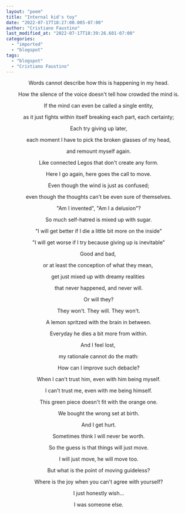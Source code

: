 ```yaml
---
layout: "poem"
title: "Internal kid's toy"
date: "2022-07-17T18:27:00.005-07:00"
author: "Cristiano Faustino"
last_modified_at: "2022-07-17T18:39:26.601-07:00"
categories:
  - "imported"
  - "blogspot"
tags:
  - "blogspot"
  - "Cristiano Faustino"
---
```


<p style="text-align: center;">Words cannot describe how this is happening in my head.</p><p style="text-align: center;">How the silence of the voice doesn't tell how crowded the mind is.</p><p style="text-align: center;">If the mind can even be called a single entity,</p><p style="text-align: center;">as it just fights within itself breaking each part, each certainty;</p><p style="text-align: center;">Each try giving up later,</p><p style="text-align: center;">each moment I have to pick the broken glasses of my head,</p><p style="text-align: center;">and remount myself again.</p><p style="text-align: center;">Like connected Legos that don't create any form.</p><p style="text-align: center;">Here I go again, here goes the call to move.</p><p style="text-align: center;">Even though the wind is just as confused;</p><p style="text-align: center;">even though the thoughts can't be even sure of themselves.</p><p style="text-align: center;">"Am I invented", "Am I a delusion"?</p><p style="text-align: center;">So much self-hatred is mixed up with sugar.</p><p style="text-align: center;">"I will get better if I die a little bit more on the inside"</p><p style="text-align: center;">"I will get worse if I try because giving up is inevitable"</p><p style="text-align: center;">Good and bad, </p><p style="text-align: center;">or at least the conception of what they mean, </p><p style="text-align: center;">get just mixed up with dreamy realities </p><p style="text-align: center;">that never happened, and never will.</p><p style="text-align: center;">Or will they?</p><p style="text-align: center;">They won't. They will. They won't.</p><p style="text-align: center;">A lemon spritzed with the brain in between.</p><p style="text-align: center;">Everyday he dies a bit more from within.</p><p style="text-align: center;">And I feel lost, </p><p style="text-align: center;">my rationale cannot do the math:</p><p style="text-align: center;">How can I improve such debacle?</p><p style="text-align: center;">When I can't trust him, even with him being myself.</p><p style="text-align: center;">I can't trust me, even with me being himself.</p><p style="text-align: center;">This green piece doesn't fit with the orange one.</p><p style="text-align: center;">We bought the wrong set at birth.</p><p style="text-align: center;">And I get hurt.</p><p style="text-align: center;">Sometimes think I will never be worth.</p><p style="text-align: center;">So the guess is that things will just move.</p><p style="text-align: center;">I will just move, he will move too.</p><p style="text-align: center;">But what is the point of moving guideless?</p><p style="text-align: center;">Where is the joy when you can't agree with yourself?

</p><p style="text-align: center;">I just honestly wish...</p><p style="text-align: center;">I was someone else.</p><p style="text-align: center;">

</p>